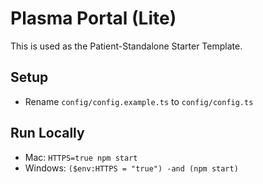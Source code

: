 # Plasma Portal (Lite)

This is used as the Patient-Standalone Starter Template.

## Setup

* Rename `config/config.example.ts` to `config/config.ts`

## Run Locally

* Mac: `HTTPS=true npm start`
* Windows: `($env:HTTPS = "true") -and (npm start)`
